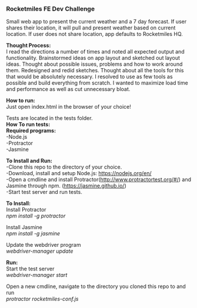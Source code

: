  <b><h3>Rocketmiles FE Dev Challenge</h1></b>
Small web app to present the current weather and a 7 day forecast. If user shares their location, it will pull and present weather based on current location. If user does not share location, app defaults to Rocketmiles HQ.

<b>Thought Process:</b><br>
I read the directions a number of times and noted all expected output and functionality. Brainstormed ideas on app layout and sketched out layout ideas. Thought about possible issues, problems and how to work around them. Redesigned and redid sketches. Thought about all the tools for this that would be absolutely necessary. I resolved to use as few tools as possible and build everything from scratch. I wanted to maximize load time and performance as well as cut unnecessary bloat.

<b>How to run:</b><br>
Just open index.html in the browser of your choice!

Tests are located in the tests folder.<br>
<b>How To run tests:</b><br>
<b>Required programs:</b><br>
-Node.js<br>
-Protractor<br>
-Jasmine<br>

<b>To Install and Run:</b><br>
-Clone this repo to the directory of your choice.<br>
-Download, install and setup Node.js: https://nodejs.org/en/<br>
-Open a cmdline and install Protractor(http://www.protractortest.org/#/) and Jasmine through npm. (https://jasmine.github.io/)<br>
-Start test server and run tests.

<b>To Install:</b><br>
Install Protractor<br>
<i>npm install -g protractor</i><br>

Install Jasmine<br>
<i>npm install -g jasmine</i><br>

Update the webdriver program<br>
<i>webdriver-manager update</i>

<b>Run:</b><br>
Start the test server<br>
<i>webdriver-manager start</i>

Open a new cmdline, navigate to the directory you cloned this repo to and run<br>
<i>protractor rocketmiles-conf.js</i>
